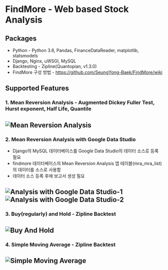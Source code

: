# FindMore - Web based Stock Analysis

## Packages
* Python - Python 3.6, Pandas, FinanceDataReader, matplotlib, statsmodels
* Django, Nginx, uWSGI, MySQL
* Backtesting - Zipline(Quantopian, v1.3.0)
* FindMore 구성 방법 - https://github.com/SeungYong-Baek/FindMore/wiki

## Supported Features

### 1. Mean Reversion Analysis - Augmented Dickey Fuller Test, Hurst exponent, Half Life, Quantile

![Mean Reversion Analysis](/mra/MRA.png)
------------------------------------------------

### 2. Mean Reversion Analysis with Google Data Studio

* Django의 MySQL 데이터베이스를 Google Data Studio의 데이터 소스로 등록 필요
* findmore 데이터베이스의 Mean Reversion Analysis 앱 테이블(mra_mra_list)의 데이터를 소스로 사용함
* 데이터 소스 등록 후에 보고서 생성 필요

![Analysis with Google Data Studio-1](/mra/MRA_GOOGLE_DS-1.png)
![Analysis with Google Data Studio-2](/mra/MRA_GOOGLE_DS-2.png)
------------------------------------------------

### 3. Buy(regularly) and Hold - Zipline Backtest

![Buy And Hold](/bah/BAH.png)
------------------------------------------------

### 4. Simple Moving Average - Zipline Backtest

![Simple Moving Average](/sma/SMA.png)
------------------------------------------------

